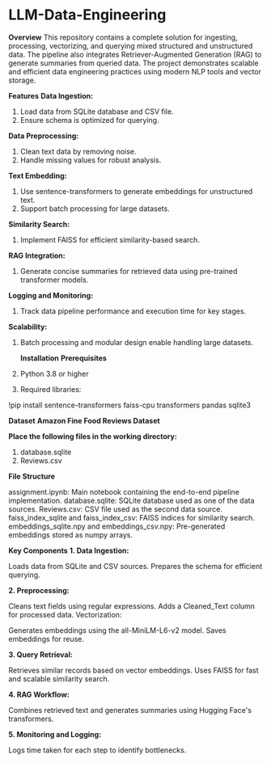 # LLM-Data-Engineering
**Overview**
This repository contains a complete solution for ingesting, processing, vectorizing, and querying mixed structured and unstructured data. The pipeline also integrates Retriever-Augmented Generation (RAG) to generate summaries from queried data. The project demonstrates scalable and efficient data engineering practices using modern NLP tools and vector storage.

**Features**
**Data Ingestion:**
1. Load data from SQLite database and CSV file.
2. Ensure schema is optimized for querying.
   
**Data Preprocessing:**
1. Clean text data by removing noise.
2. Handle missing values for robust analysis.
   
**Text Embedding:**
1. Use sentence-transformers to generate embeddings for unstructured text.
2. Support batch processing for large datasets.
   
**Similarity Search:**
1. Implement FAISS for efficient similarity-based search.

**RAG Integration:**
1. Generate concise summaries for retrieved data using pre-trained transformer models.

**Logging and Monitoring:**
1. Track data pipeline performance and execution time for key stages.
   
**Scalability:**
1. Batch processing and modular design enable handling large datasets.

   **Installation**
**Prerequisites**
1. Python 3.8 or higher
2. Required libraries:

!pip install sentence-transformers faiss-cpu transformers pandas sqlite3

**Dataset**
**Amazon Fine Food Reviews Dataset**

**Place the following files in the working directory:**
1. database.sqlite
2. Reviews.csv

**File Structure**

assignment.ipynb: Main notebook containing the end-to-end pipeline implementation.
database.sqlite: SQLite database used as one of the data sources.
Reviews.csv: CSV file used as the second data source.
faiss_index_sqlite and faiss_index_csv: FAISS indices for similarity search.
embeddings_sqlite.npy and embeddings_csv.npy: Pre-generated embeddings stored as numpy arrays.

**Key Components**
**1. Data Ingestion:**

Loads data from SQLite and CSV sources.
Prepares the schema for efficient querying.

**2. Preprocessing:**

Cleans text fields using regular expressions.
Adds a Cleaned_Text column for processed data.
Vectorization:

Generates embeddings using the all-MiniLM-L6-v2 model.
Saves embeddings for reuse.

**3. Query Retrieval:**

Retrieves similar records based on vector embeddings.
Uses FAISS for fast and scalable similarity search.

**4. RAG Workflow:**

Combines retrieved text and generates summaries using Hugging Face's transformers.

**5. Monitoring and Logging:**

Logs time taken for each step to identify bottlenecks.



